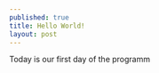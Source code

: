 ```yaml
---
published: true
title: Hello World!
layout: post
---
```

Today is our first day of the programm